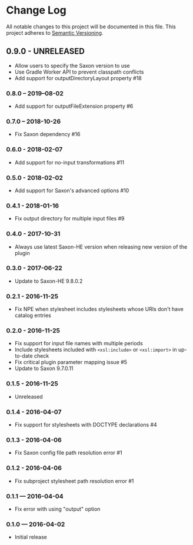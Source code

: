 # Change Log
All notable changes to this project will be documented in this file.
This project adheres to [Semantic Versioning](http://semver.org/).

## 0.9.0 - UNRELEASED
- Allow users to specify the Saxon version to use
- Use Gradle Worker API to prevent classpath conflicts
- Add support for outputDirectoryLayout property #18

### 0.8.0 – 2019–08-02
- Add support for outputFileExtension property #6

### 0.7.0 – 2018-10-26
- Fix Saxon dependency #16

### 0.6.0 - 2018-02-07
- Add support for no-input transformations #11

### 0.5.0 - 2018-02-02
- Add support for Saxon's advanced options #10

### 0.4.1 - 2018-01-16
- Fix output directory for multiple input files #9

### 0.4.0 - 2017-10-31
- Always use latest Saxon-HE version when releasing new version of the plugin

### 0.3.0 - 2017-06-22
- Update to Saxon-HE 9.8.0.2

### 0.2.1 - 2016-11-25
- Fix NPE when stylesheet includes stylesheets whose URIs don't have catalog entries

### 0.2.0 - 2016-11-25
- Fix support for input file names with multiple periods
- Include stylesheets included with `<xsl:include>` or `<xsl:import>` in up-to-date check
- Fix critical plugin parameter mapping issue #5
- Update to Saxon 9.7.0.11

### 0.1.5 - 2016-11-25
- Unreleased

### 0.1.4 - 2016-04-07
- Fix support for stylesheets with DOCTYPE declarations #4

### 0.1.3 - 2016-04-06
- Fix Saxon config file path resolution error #1

### 0.1.2 - 2016-04-06
- Fix subproject stylesheet path resolution error #1

### 0.1.1 — 2016-04-04
- Fix error with using "output" option

### 0.1.0 — 2016-04-02
- Initial release
